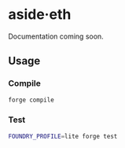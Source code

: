 # aside·eth

Documentation coming soon.

## Usage

### Compile

```bash
forge compile
```

### Test

```bash
FOUNDRY_PROFILE=lite forge test
```
